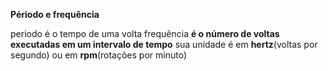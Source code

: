 **Périodo e frequência**

periodo é o tempo de uma volta
frequência **é o número de voltas executadas em um intervalo de tempo** sua unidade é em **hertz**(voltas por segundo) ou em **rpm**(rotações por minuto)
